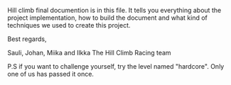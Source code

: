 Hill climb final documention is in this file. It tells you everything about the
project implementation, how to build the document and what kind of techniques we
used to create this project.

Best regards,

Sauli, Johan, Miika and Ilkka
The Hill Climb Racing team


P.S if you want to challenge yourself, try the level named "hardcore". Only
one of us has passed it once.